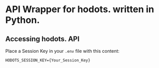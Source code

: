# API Wrapper for hodots. written in Python.

## Accessing hodots. API
Place a Session Key in your `.env` file with this content:
```
HODOTS_SESSION_KEY={Your_Session_Key}
```